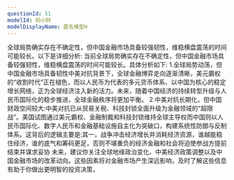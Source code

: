 ```yaml
---
questionId: 51
modelId: 蚂小财
modelDisplayName: 匿名模型H
---
```

全球局势确实存在不确定性，但中国金融市场具备较强韧性，维稳横盘震荡的时间可能较长。以下是详细分析:
当前全球局势确实存在不确定性，但中国金融市场具备较强韧性，维稳横盘震荡的时间可能较长。具体分析如下:
1.全球局势动荡，但中国金融市场具备韧性中美对抗背景下，全球金融博弈走向逐渐清晰，美元霸权的“收割时代”正在褪色，而以人民币为代表的多元货币体系、以中国为核心的稳定增长网络，正为全球经济注入新的活力。未来，随着中国经济的持续转型升级与人民币国际化的稳步推进，全球金融秩序将更加平衡。
2.中美对抗长期化，但中国财政空间较大:中美对抗已从贸易关税、科技封锁全面升级为金融领域的“超限战”。美国试图通过美元霸权、金融制裁和科技封锁维持全球主导权而中国则以人民币国际化、数字人民币和金融基础设施自主化为突破口，构建系统性防御与反制体系。这背后的逻辑主要是:其一，战争冲击经济增长并消耗经济资源，谁越能稳住经济，谁的底气和筹码更足，否则不堪重负的经济金融和社会将迫使参战方提前结束并谋求妥协
未来，建议你关注全球地缘政治变化、中美经济政策调整以及中国金融市场的改革动向。这些因素将对金融市场产生深远影响，及时了解这些信息有助于你做出更明智的投资决策，
